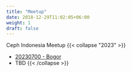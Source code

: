 ```yaml
---
title: "Meetup"
date: 2018-12-29T11:02:05+06:00
weight: 1
draft: false
---
```


Ceph Indonesia Meetup
{{< collapse "2023" >}}
- [20230700 - Bogor](20230700)
- TBD
{{< /collapse >}}